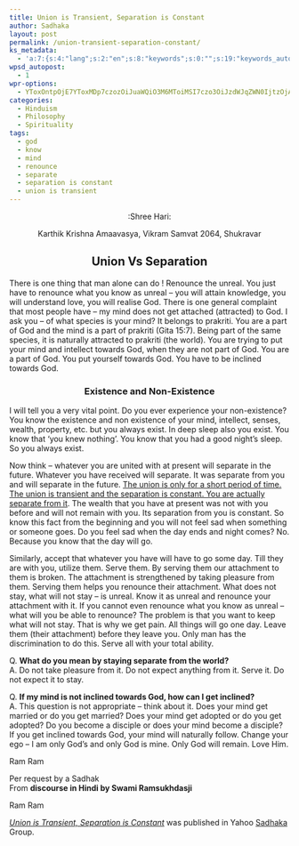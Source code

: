 ```yaml
---
title: Union is Transient, Separation is Constant
author: Sadhaka
layout: post
permalink: /union-transient-separation-constant/
ks_metadata:
  - 'a:7:{s:4:"lang";s:2:"en";s:8:"keywords";s:0:"";s:19:"keywords_autoupdate";s:1:"0";s:11:"description";s:0:"";s:22:"description_autoupdate";s:1:"0";s:5:"title";s:0:"";s:6:"robots";s:12:"index,follow";}'
wpsd_autopost:
  - 1
wpr-options:
  - YToxOntpOjE7YToxMDp7czozOiJuaWQiO3M6MToiMSI7czo3OiJzdWJqZWN0IjtzOjA6IiI7czo4OiJ0ZXh0Ym9keSI7czowOiIiO3M6ODoiaHRtbGJvZHkiO3M6MDoiIjtzOjc6ImRpc2FibGUiO2k6MDtzOjE1OiJub2N1c3RvbWl6YXRpb24iO2k6MTtzOjEyOiJub3Bvc3RzZXJpZXMiO2k6MTtzOjEwOiJodG1sZW5hYmxlIjtpOjE7czoxMjoiYXR0YWNoaW1hZ2VzIjtpOjE7czoyMToic2tpcGFjdGl2ZXN1YnNjcmliZXJzIjtpOjE7fX0=
categories:
  - Hinduism
  - Philosophy
  - Spirituality
tags:
  - god
  - know
  - mind
  - renounce
  - separate
  - separation is constant
  - union is transient
---
```

<p style="text-align: center;">
  :Shree Hari:
</p>

<p style="text-align: center;">
  Karthik Krishna Amaavasya, Vikram Samvat 2064, Shukravar
</p>

<h2 style="text-align: center;">
  Union Vs Separation
</h2>

There is one thing that man alone can do ! Renounce the unreal. You just have to renounce what you know as unreal &#8211; you will attain knowledge, you will understand love, you will realise God. There is one general complaint that most people have &#8211; my mind does not get attached (attracted) to God. I ask you &#8211; of what species is your mind? It belongs to prakriti. You are a part of God and the mind is a part of prakriti (Gita 15:7). Being part of the same species, it is naturally attracted to prakriti (the world). You are trying to put your mind and intellect towards God, when they are not part of God. You are a part of God. You put yourself towards God. You have to be inclined towards God.

<h3 style="text-align: center;">
  Existence and Non-Existence
</h3>

I will tell you a very vital point. Do you ever experience your non-existence? You know the existence and non existence of your mind, intellect, senses, wealth, property, etc. but you always exist. In deep sleep also you exist. You know that &#8216;you knew nothing&#8217;. You know that you had a good night&#8217;s sleep. So you always exist.

Now think &#8211; whatever you are united with at present will separate in the future. Whatever you have received will separate. It was separate from you and will separate in the future. <span style="text-decoration: underline;">The union is only for a short period of time. The union is transient and the separation is constant. You are actually separate from it</span>. The wealth that you have at present was not with you before and will not remain with you. Its separation from you is constant. So know this fact from the beginning and you will not feel sad when something or someone goes. Do you feel sad when the day ends and night comes? No. Because you know that the day will go.

Similarly, accept that whatever you have will have to go some day. Till they are with you, utilize them. Serve them. By serving them our attachment to them is broken. The attachment is strengthened by taking pleasure from them. Serving them helps you renounce their attachment. What does not stay, what will not stay &#8211; is unreal. Know it as unreal and renounce your attachment with it. If you cannot even renounce what you know as unreal &#8211; what will you be able to renounce? The problem is that you want to keep what will not stay. That is why we get pain. All things will go one day. Leave them (their attachment) before they leave you. Only man has the discrimination to do this. Serve all with your total ability.

Q. **What do you mean by staying separate from the world?**  
A. Do not take pleasure from it. Do not expect anything from it. Serve it. Do not expect it to stay.

Q. **If my mind is not inclined towards God, how can I get inclined?**  
A. This question is not appropriate &#8211; think about it. Does your mind get married or do you get married? Does your mind get adopted or do you get adopted? Do you become a disciple or does your mind become a disciple? If you get inclined towards God, your mind will naturally follow. Change your ego &#8211; I am only God&#8217;s and only God is mine. Only God will remain. Love Him.

Ram Ram

Per request by a Sadhak  
From **discourse in Hindi by Swami Ramsukhdasji**

Ram Ram

[*Union is Transient, Separation is Constant*][1] was published in Yahoo [Sadhaka ][2]Group.

 [1]: http://www.philosophyinlife.info/447/union-transient-separation-constant.htm
 [2]: http://www.philosophyinlife.info/388/sadhaks-hinduism-spirituality.htm "Sadhaka’s of Hinduism and Spirituality"